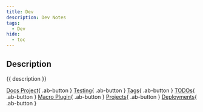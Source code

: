 ```yaml
---
title: Dev
description: Dev Notes
tags:
  - Dev
hide:
  - toc
---
```


## Description

{{ description }}

<div class="ab-buttons" markdown>

  [Docs Project](../dev/projects/docs-pub/){ .ab-button }
  [Testing](../dev/projects/docs-pub/testing/){ .ab-button }
  [Tags](../dev/projects/docs-pub/meta/tags/){ .ab-button }
  [TODOs](../dev/projects/docs-pub/meta/TaskList/){ .ab-button }
  [Macro Plugin](../dev/projects/docs-pub/meta/macros/){ .ab-button }
  [Projects](../dev/projects){ .ab-button }
  [Deployments](../dev/deploy){ .ab-button }

</div>
